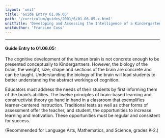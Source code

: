 ```yaml
---
layout: 'unit'
title: 'Guide Entry 01.06.05'
path: '/curriculum/guides/2001/6/01.06.05.x.html'
unitTitle: 'Developing and Assessing the Intelligence of a Kindergartener: A Practical Approach'
unitAuthor: 'Francine Coss'
---
```


<body>
<hr/>
 <h4>
  Guide Entry to 01.06.05:
 </h4>
 <p>
  The cognitive development of the human brain is not concrete enough to be presented conceptually to Kindergartners. However, the biology of the brain, the weight, size, shape and sections of the brain are concrete and can be taught. Understanding the biology of the brain will lead students to better understanding the abstract workings of cognition.
 </p>
<p>
  Educators must address the needs of their students by first informing them of the brain’s abilities. The twelve principles of brain-based learning and constructivist theory go hand in hand in a classroom that exemplifies learner-centered instruction. Traditional tests as well as other forms of assessment offer the teacher, and student, the opportunities to increase learning and motivation. These opportunities must be regular and consistent for success.
 </p>
<p>
  (Recommended for Language Arts, Mathematics, and Science, grades K-2.)
 </p>

</body>
